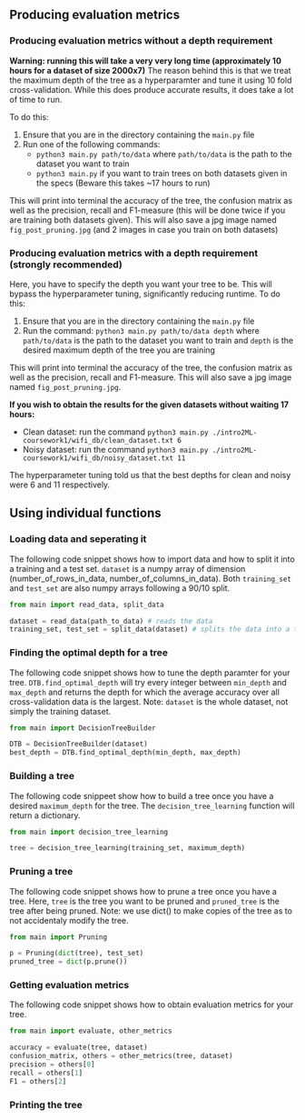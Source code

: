 ## Producing evaluation metrics
### Producing evaluation metrics without a depth requirement

**Warning: running this will take a very very long time (approximately 10 hours for a dataset of size 2000x7)**
The reason behind this is that we treat the maximum depth of the tree as a hyperparamter and tune it using 10 fold cross-validation. While this does produce accurate results, it does take a lot of time to run.

To do this: 
1. Ensure that you are in the directory containing the `main.py` file
2. Run one of the following commands:
    - `python3 main.py path/to/data` where `path/to/data` is the path to the dataset you want to train
    - `python3 main.py` if you want to train trees on both datasets given in the specs (Beware this takes ~17 hours to run)

This will print into terminal the accuracy of the tree, the confusion matrix as well as the precision, recall and F1-measure (this will be done twice if you are training both datasets given). This will also save a jpg image named `fig_post_pruning.jpg` (and 2 images in case you train on both datasets)

### Producing evaluation metrics with a depth requirement (strongly recommended)
Here, you have to specify the depth you want your tree to be. This will bypass the hyperparameter tuning, significantly reducing runtime.
To do this:
1. Ensure that you are in the directory containing the `main.py` file
2. Run the command: `python3 main.py path/to/data depth` where `path/to/data` is the path to the dataset you want to train and `depth` is the desired maximum depth of the tree you are training

This will print into terminal the accuracy of the tree, the confusion matrix as well as the precision, recall and F1-measure. This will also save a jpg image named `fig_post_pruning.jpg`.

**If you wish to obtain the results for the given datasets without waiting 17 hours:**
- Clean dataset: run the command `python3 main.py ./intro2ML-coursework1/wifi_db/clean_dataset.txt 6`
- Noisy dataset: run the command `python3 main.py ./intro2ML-coursework1/wifi_db/noisy_dataset.txt 11`

The hyperparameter tuning told us that the best depths for clean and noisy were 6 and 11 respectively.
## Using individual functions

### Loading data and seperating it
The following code snippet shows how to import data and how to split it into a training and a test set. `dataset` is a numpy array of dimension (number_of_rows_in_data, number_of_columns_in_data). Both `training_set` and `test_set` are also numpy arrays following a 90/10 split.
```python
from main import read_data, split_data

dataset = read_data(path_to_data) # reads the data
training_set, test_set = split_data(dataset) # splits the data into a training set and a test set
```

### Finding the optimal depth for a tree
The following code snippet shows how to tune the depth paramter for your tree. `DTB.find_optimal_depth` will try every integer between `min_depth` and `max_depth` and returns the depth for which the average accuracy over all cross-validation data is the largest. Note: `dataset` is the whole dataset, not simply the training dataset.

```python
from main import DecisionTreeBuilder

DTB = DecisionTreeBuilder(dataset)
best_depth = DTB.find_optimal_depth(min_depth, max_depth)
```

### Building a tree
The following code snippeet show how to build a tree once you have a desired `maximum_depth` for the tree. The `decision_tree_learning` function will return a dictionary.

```python
from main import decision_tree_learning

tree = decision_tree_learning(training_set, maximum_depth)
```

### Pruning a tree
The following code snippet shows how to prune a tree once you have a tree. Here, `tree` is the tree you want to be pruned and `pruned_tree` is the tree after being pruned. Note: we use dict() to make copies of the tree as to not accidentaly modify the tree.

```python
from main import Pruning

p = Pruning(dict(tree), test_set)
pruned_tree = dict(p.prune())
```

### Getting evaluation metrics
The following code snippet shows how to obtain evaluation metrics for your tree.

```python
from main import evaluate, other_metrics

accuracy = evaluate(tree, dataset)
confusion_matrix, others = other_metrics(tree, dataset)
precision = others[0]
recall = others[1]
F1 = others[2]
```

### Printing the tree
